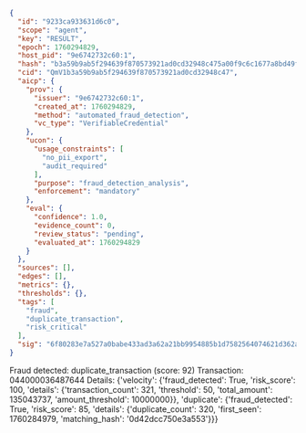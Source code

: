 ```json
{
  "id": "9233ca933631d6c0",
  "scope": "agent",
  "key": "RESULT",
  "epoch": 1760294829,
  "host_pid": "9e6742732c60:1",
  "hash": "b3a59b9ab5f294639f870573921ad0cd32948c475a00f9c6c1677a8bd49f7a2f",
  "cid": "QmV1b3a59b9ab5f294639f870573921ad0cd32948c47",
  "aicp": {
    "prov": {
      "issuer": "9e6742732c60:1",
      "created_at": 1760294829,
      "method": "automated_fraud_detection",
      "vc_type": "VerifiableCredential"
    },
    "ucon": {
      "usage_constraints": [
        "no_pii_export",
        "audit_required"
      ],
      "purpose": "fraud_detection_analysis",
      "enforcement": "mandatory"
    },
    "eval": {
      "confidence": 1.0,
      "evidence_count": 0,
      "review_status": "pending",
      "evaluated_at": 1760294829
    }
  },
  "sources": [],
  "edges": [],
  "metrics": {},
  "thresholds": {},
  "tags": [
    "fraud",
    "duplicate_transaction",
    "risk_critical"
  ],
  "sig": "6f80283e7a527a0babe433ad3a62a21bb9954885b1d7582564074621d362a8a7"
}
```

Fraud detected: duplicate_transaction (score: 92)
Transaction: 044000036487644
Details: {'velocity': {'fraud_detected': True, 'risk_score': 100, 'details': {'transaction_count': 321, 'threshold': 50, 'total_amount': 135043737, 'amount_threshold': 10000000}}, 'duplicate': {'fraud_detected': True, 'risk_score': 85, 'details': {'duplicate_count': 320, 'first_seen': 1760284979, 'matching_hash': '0d42dcc750e3a553'}}}